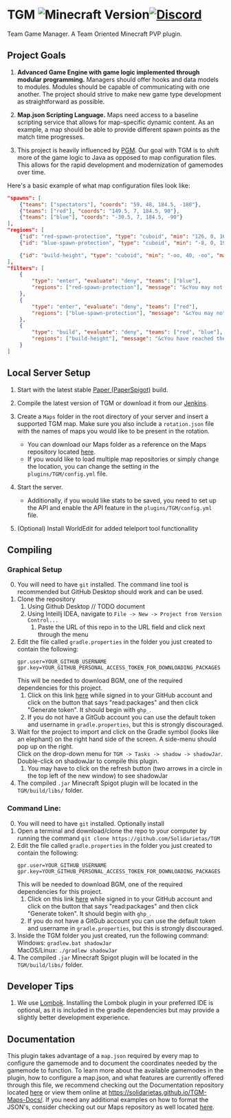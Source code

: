 # TGM ![Minecraft Version](https://img.shields.io/badge/supports%20MC%20version-1.21-brightgreen.svg)[![Discord](https://img.shields.io/badge/chat-on%20discord-blue.svg)](https://discord.gg/DwyzBAfpNS)
Team Game Manager. A Team Oriented Minecraft PVP plugin.

## Project Goals

1. **Advanced Game Engine with game logic implemented through modular programming.** 
Managers should offer hooks and data models to modules. 
Modules should be capable of communicating with one another.
The project should strive to make new game type development as straightforward as possible.

2. **Map.json Scripting Language.**
Maps need access to a baseline scripting service that allows for map-specific dynamic content.
As an example, a map should be able to provide different spawn points as the match time progresses.

3. This project is heavily influenced by [PGM](https://github.com/OvercastNetwork/ProjectAres). Our goal with TGM is to shift more of the game logic to Java as opposed to map configuration files. This allows for the rapid development and modernization of gamemodes over time. 

Here's a basic example of what map configuration files look like:
```json
"spawns": [
    {"teams": ["spectators"], "coords": "59, 48, 184.5, -180"},
    {"teams": ["red"], "coords": "149.5, 7, 184.5, 90"},
    {"teams": ["blue"], "coords": "-30.5, 7, 184.5, -90"}
],
"regions": [
    {"id": "red-spawn-protection", "type": "cuboid", "min": "126, 0, 168", "max": "152, oo, 199"},
    {"id": "blue-spawn-protection", "type": "cuboid", "min": "-8, 0, 198", "max": "-34, oo, 167"},

    {"id": "build-height", "type": "cuboid", "min": "-oo, 40, -oo", "max": "oo, oo, oo"}
],
"filters": [
    {
        "type": "enter", "evaluate": "deny", "teams": ["blue"],
        "regions": ["red-spawn-protection"], "message": "&cYou may not enter this region."
    },
    {
        "type": "enter", "evaluate": "deny", "teams": ["red"],
        "regions": ["blue-spawn-protection"], "message": "&cYou may not enter this region."
    },
    {
        "type": "build", "evaluate": "deny", "teams": ["red", "blue"],
        "regions": ["build-height"], "message": "&cYou have reached the max build height."
    }
]
```
  
  
## Local Server Setup
 
1. Start with the latest stable [Paper (PaperSpigot)](https://papermc.io/downloads) build. 

2. Compile the latest version of TGM or download it from our [Jenkins](https://jenkins.bennydoesstuff.me/job/TGM/).
 
3. Create a `Maps` folder in the root directory of your server and insert a supported TGM map. Make sure you also include a `rotation.json` file with the names of maps you would like to be present in the rotation.
    - You can download our Maps folder as a reference on the Maps repository located [here](https://github.com/pvparcade/Maps).
    - If you would like to load multiple map repositories or simply change the location, you can change the setting in the `plugins/TGM/config.yml` file.
 
4. Start the server. 
   - Additionally, if you would like stats to be saved, you need to set up the API and enable the API feature in the `plugins/TGM/config.yml` file.

5. (Optional) Install WorldEdit for added telelport tool functionallity

## Compiling
### Graphical Setup
0. You will need to have `git` installed. The command line tool is recommended but GitHub Desktop should work and can be used.
1. Clone the repository
   1. Using Github Desktop // TODO document
   2. Using Inteillj IDEA, navigate to  `File -> New -> Project from Version Control...`
      1. Paste the URL of this repo in to the URL field and click next through the menu
2. Edit the file called `gradle.properties` in the folder you just created to contain the following:
   ```
   gpr.user=YOUR_GITHUB_USERNAME
   gpr.key=YOUR_GITHUB_PERSONAL_ACCESS_TOKEN_FOR_DOWNLOADING_PACKAGES
   ```
   This will be needed to download BGM, one of the required dependencies for this project.
   1. Click on this link [here](https://github.com/settings/tokens/new) while signed in to your GitHub account and click on the button that says "read:packages" and then click "Generate token". It should begin with `ghp_`.
   2. If you do not have a GitGub account you can use the default token and username in `gradle.properties`, but this is strongly discouraged.
3. Wait for the project to import and click on the Gradle symbol (looks like an elephant) on the right hand side of the screen. A side-menu should pop up on the right.\
  Click on the drop-down menu for `TGM -> Tasks -> shadow -> shadowJar`. Double-click on shadowJar to compile this plugin.
   1. You may have to click on the refresh button (two arrows in a circle in the top left of the new window) to see shadowJar
4. The compiled `.jar` Minecraft Spigot plugin will be located in the `TGM/build/libs/` folder.
### Command Line:
0. You will need to have `git` installed. Optionally install
1. Open a terminal and download/clone the repo to your computer by running the command `git clone https://github.com/Solidarietas/TGM`
2. Edit the file called `gradle.properties` in the folder you just created to contain the following:
   ```
   gpr.user=YOUR_GITHUB_USERNAME
   gpr.key=YOUR_GITHUB_PERSONAL_ACCESS_TOKEN_FOR_DOWNLOADING_PACKAGES
   ```
   This will be needed to download BGM, one of the required dependencies for this project.
   1. Click on this link [here](https://github.com/settings/tokens/new) while signed in to your GitHub account and click on the button that says "read:packages" and then click "Generate token". It should begin with `ghp_`. 
   2. If you do not have a GitGub account you can use the default token and username in `gradle.properties`, but this is strongly discouraged.
3. Inside the TGM folder you just created, run the following command: \
   Windows: `gradlew.bat shadowJar`\
   MacOS/Linux: `./gradlew shadowJar`
4. The compiled `.jar` Minecraft Spigot plugin will be located in the `TGM/build/libs/` folder.

## Developer Tips

1. We use [Lombok](https://projectlombok.org/). Installing the Lombok plugin in your preferred IDE is optional, as it is included in the gradle dependencies but may provide a slightly better development experience.

## Documentation

This plugin takes advantage of a ``map.json`` required by every map to configure the gamemode and to document the coordinates needed by the gamemode to function.  To learn more about the available gamemodes in the plugin, how to configure a map.json, and what features are currently offered through this file, we recommend checking out the Documentation repository located [here](https://github.com/Solidarietas/TGM-Maps-Docs) or view them online at https://solidarietas.github.io/TGM-Maps-Docs/. If you need any additional examples on how to format the JSON's, consider checking out our Maps repository as well located [here](https://github.com/Solidarietas/TGM-Maps).
